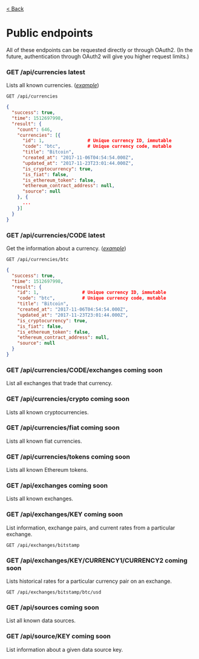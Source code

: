 [< Back](../)

# Public endpoints

All of these endpoints can be requested directly or through OAuth2. (In the future, authentication through OAuth2 will give you higher request limits.)

### GET /api/currencies <span class="latest">latest</span>

Lists all known currencies. (_[example](https://preview.cryptfolio.com/api/currencies)_)

```
GET /api/currencies
```

```json
{
  "success": true,
  "time": 1512697998,
  "result": {
    "count": 646,
    "currencies": [{
      "id": 1,                # Unique currency ID, immutable
      "code": "btc",          # Unique currency code, mutable
      "title": "Bitcoin",
      "created_at": "2017-11-06T04:54:54.000Z",
      "updated_at": "2017-11-23T23:01:44.000Z",
      "is_cryptocurrency": true,
      "is_fiat": false,
      "is_ethereum_token": false,
      "ethereum_contract_address": null,
      "source": null
    }, {
      ...
    }]
  }
}
```

### GET /api/currencies/CODE <span class="latest">latest</span>

Get the information about a currency. (_[example](https://preview.cryptfolio.com/api/currencies/btc)_)

```
GET /api/currencies/btc
```

```json
{
  "success": true,
  "time": 1512697998,
  "result": {
    "id": 1,                # Unique currency ID, immutable
    "code": "btc",          # Unique currency code, mutable
    "title": "Bitcoin",
    "created_at": "2017-11-06T04:54:54.000Z",
    "updated_at": "2017-11-23T23:01:44.000Z",
    "is_cryptocurrency": true,
    "is_fiat": false,
    "is_ethereum_token": false,
    "ethereum_contract_address": null,
    "source": null
  }
}
```

### GET /api/currencies/CODE/exchanges <span class="coming">coming soon</span>

List all exchanges that trade that currency.

### GET /api/currencies/crypto <span class="coming">coming soon</span>

Lists all known cryptocurrencies.

### GET /api/currencies/fiat <span class="coming">coming soon</span>

Lists all known fiat currencies.

### GET /api/currencies/tokens <span class="coming">coming soon</span>

Lists all known Ethereum tokens.

### GET /api/exchanges <span class="coming">coming soon</span>

Lists all known exchanges.

### GET /api/exchanges/KEY <span class="coming">coming soon</span>

List information, exchange pairs, and current rates from a particular exchange.

```
GET /api/exchanges/bitstamp
```

### GET /api/exchanges/KEY/CURRENCY1/CURRENCY2 <span class="coming">coming soon</span>

Lists historical rates for a particular currency pair on an exchange.

```
GET /api/exchanges/bitstamp/btc/usd
```

### GET /api/sources <span class="coming">coming soon</span>

List all known data sources.

### GET /api/source/KEY <span class="coming">coming soon</span>

List information about a given data source key.
